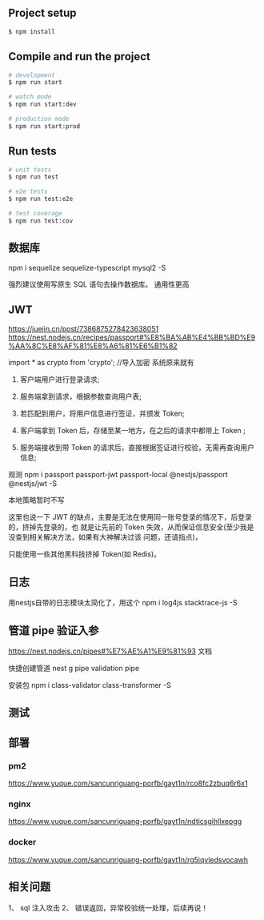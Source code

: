 


## Project setup

```bash
$ npm install
```

## Compile and run the project

```bash
# development
$ npm run start

# watch mode
$ npm run start:dev

# production mode
$ npm run start:prod
```

## Run tests

```bash
# unit tests
$ npm run test

# e2e tests
$ npm run test:e2e

# test coverage
$ npm run test:cov
```
## 数据库
npm i sequelize sequelize-typescript mysql2 -S

强烈建议使用写原生 SQL 语句去操作数据库。 通用性更高

## JWT
https://juejin.cn/post/7386875278423638051
https://nest.nodejs.cn/recipes/passport#%E8%BA%AB%E4%BB%BD%E9%AA%8C%E8%AF%81%E8%A6%81%E6%B1%82

import * as crypto from 'crypto'; //导入加密 系统原来就有

1. 客户端用户进行登录请求; 
2. 服务端拿到请求，根据参数查询用户表; 
3. 若匹配到用户，将用户信息进行签证，并颁发 Token;

4. 客户端拿到 Token 后，存储至某一地方，在之后的请求中都带上 Token ;
5. 服务端接收到带 Token 的请求后，直接根据签证进行校验，无需再查询用户信息;

观测
npm i passport passport-jwt passport-local @nestjs/passport @nestjs/jwt -S

本地策略暂时不写

这里也说一下 JWT 的缺点，主要是无法在使用同一账号登录的情况下，后登录的，挤掉先登录的，也 就是让先前的 Token 失效，从而保证信息安全(至少我是没查到相关解决方法，如果有大神解决过该 问题，还请指点)，

只能使用一些其他黑科技挤掉 Token(如 Redis)。

## 日志
用nestjs自带的日志模块太简化了，用这个
npm i log4js stacktrace-js -S

## 管道 pipe 验证入参
https://nest.nodejs.cn/pipes#%E7%AE%A1%E9%81%93 文档

快捷创建管道
nest g pipe validation pipe

安装包
npm i class-validator class-transformer -S

## 测试


## 部署

### pm2
https://www.yuque.com/sancunriguang-porfb/gayt1n/rco8fc2zbuq6r6x1

### nginx
https://www.yuque.com/sancunriguang-porfb/gayt1n/ndticsgihllxepgg

### docker
https://www.yuque.com/sancunriguang-porfb/gayt1n/rg5iqvledsvocawh


## 相关问题
1、 sql 注入攻击
2、 错误返回，异常校验统一处理，后续再说！



